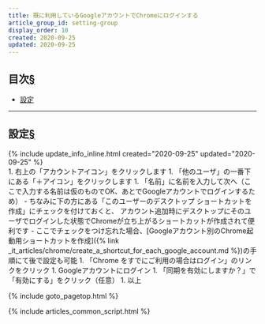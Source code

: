 ```yaml
---
title: 既に利用しているGoogleアカウントでChromeにログインする
article_group_id: setting-group
display_order: 10
created: 2020-09-25
updated: 2020-09-25
---
```


## <a name="index">目次</a><a class="heading-anchor-permalink" href="#目次">§</a>

<ul id="index_ul">
<li><a href="#設定">設定</a></li>
</ul>

* * *
## <a name="設定">設定</a><a class="heading-anchor-permalink" href="#設定">§</a>
<div class="chapter-updated">{% include update_info_inline.html created="2020-09-25" updated="2020-09-25" %}</div>
1. 右上の「アカウントアイコン」をクリックします
1. 「他のユーザ」の一番下にある「＋アイコン」をクリックします
1. 「名前」に名前を入力して次へ（ここで入力する名前は仮のものでOK、あとでGoogleアカウントでログインするため）
  - ちなみに下の方にある「このユーザーのデスクトップ ショートカットを作成」にチェックを付けておくと、  
  アカウント追加時にデスクトップにそのユーザでログインした状態でChromeが立ち上がるショートカットが作成されて便利です
  - ここでチェックをつけ忘れた場合、[Googleアカウント別のChrome起動用ショートカットを作成]({% link _it_articles/chrome/create_a_shortcut_for_each_google_account.md %})の手順にて後で設定も可能
1. 「Chrome をすでにご利用の場合はログイン」のリンクをクリック
1. Googleアカウントにログイン
1. 「同期を有効にしますか？」で「有効にする」をクリック（任意）
1. 以上

{% include goto_pagetop.html %}

{% include articles_common_script.html %}
